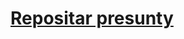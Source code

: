 [Repositar presunty](https://github.com/beam-kodi-addons-repository/repository-packages)
===========================

